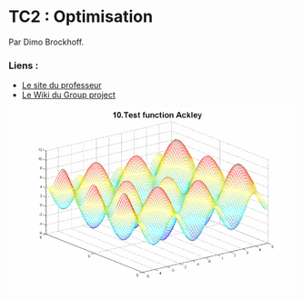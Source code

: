 # TC2 : Optimisation

Par Dimo Brockhoff.

### Liens : 

- [Le site du professeur](http://www.cmapx.polytechnique.fr/~dimo.brockhoff/optimizationSaclay/2017/index.php)
- [Le Wiki du Group project](http://randopt.gforge.inria.fr/teaching/optimization-Saclay/groupproject2017/doku.php)

![Optimisation](tc2.png)
